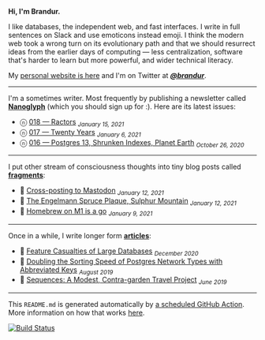 **Hi, I'm Brandur.**

I like databases, the independent web, and fast interfaces. I write in full sentences on Slack and use emoticons instead emoji. I think the modern web took a wrong turn on its evolutionary path and that we should resurrect ideas from the earlier days of computing — less centralization, software that's harder to learn but more powerful, and wider technical literacy.

My [personal website is here](https://brandur.org) and I'm on Twitter at [***@brandur***](https://twitter.com/brandur).

---

I'm a sometimes writer. Most frequently by publishing a newsletter called [**Nanoglyph**](https://brandur.org/newsletter#nanoglyph) (which you should sign up for :). Here are its latest issues:

* ⓝ [018 — Ractors](https://brandur.org/nanoglyphs/018-ractors) <sub><em>January 15, 2021</em></sub>
* ⓝ [017 — Twenty Years](https://brandur.org/nanoglyphs/017-twenty) <sub><em>January 6, 2021</em></sub>
* ⓝ [016 — Postgres 13, Shrunken Indexes, Planet Earth](https://brandur.org/nanoglyphs/016-postgres-13) <sub><em>October 26, 2020</em></sub>

---

I put other stream of consciousness thoughts into tiny blog posts called [**fragments**](https://brandur.org/fragments):

* 🐚 [Cross-posting to Mastodon](https://brandur.org/fragments/mastodon-cross-posting) <sub><em>January 12, 2021</em></sub>
* 🐚 [The Engelmann Spruce Plaque, Sulphur Mountain](https://brandur.org/fragments/engelmann-spruce-plaque-sulfur-mountain) <sub><em>January 12, 2021</em></sub>
* 🐚 [Homebrew on M1 is a go](https://brandur.org/fragments/homebrew-m1) <sub><em>January 9, 2021</em></sub>

---

Once in a while, I write longer form [**articles**](https://brandur.org/articles):

* 📖 [Feature Casualties of Large Databases](https://brandur.org/large-database-casualties) <sub><em>December 2020</em></sub>
* 📖 [Doubling the Sorting Speed of Postgres Network Types with Abbreviated Keys](https://brandur.org/sortsupport-inet) <sub><em>August 2019</em></sub>
* 📖 [Sequences: A Modest, Contra-garden Travel Project](https://brandur.org/sequences-project) <sub><em>June 2019</em></sub>

---

This `README.md` is generated automatically by [a scheduled GitHub Action](https://github.com/brandur/brandur/blob/master/.github/workflows/ci.yml). More information on how that works [here](https://brandur.org/fragments/self-updating-github-readme).

[![Build Status](https://github.com/brandur/brandur/workflows/brandur%20CI/badge.svg)](https://github.com/brandur/brandur/actions)
